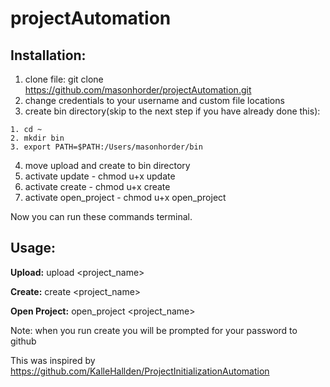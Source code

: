 projectAutomation
=================

## Installation:

  1. clone file: git clone https://github.com/masonhorder/projectAutomation.git
  2. change credentials to your username and custom file locations
  3. create bin directory(skip to the next step if you have already done this):

    1. cd ~
    2. mkdir bin
    3. export PATH=$PATH:/Users/masonhorder/bin

  4. move upload and create to bin directory
  5. activate update - chmod u+x update
  6. activate create - chmod u+x create
  7. activate open_project - chmod u+x open_project

  Now you can run these commands terminal.


## Usage:
  **Upload:** upload <project_name> <commit message>

  **Create:** create <project_name>

  **Open Project:** open_project <project_name>

  Note: when you run create you will be prompted for your password to github





This was inspired by https://github.com/KalleHallden/ProjectInitializationAutomation
